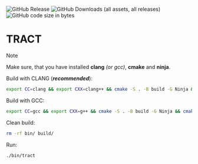 ![GitHub Release](https://img.shields.io/github/v/release/pka-human/tract?style=plastic)
![GitHub Downloads (all assets, all releases)](https://img.shields.io/github/downloads/pka-human/tract/total?style=plastic)
![GitHub code size in bytes](https://img.shields.io/github/languages/code-size/pka-human/tract?style=plastic)

# TRACT

> [!NOTE]
> Make sure, that you have installed **clang** *(or gcc)*, **cmake** and **ninja**.

Build with CLANG (***recommended***):
```bash
export CC=clang && export CXX=clang++ && cmake -S . -B build -G Ninja && cmake --build build
```

Build with GCC:
```bash
export CC=gcc && export CXX=g++ && cmake -S . -B build -G Ninja && cmake --build build
```

Clean build:
```bash
rm -rf bin/ build/
```

Run:
```bash
./bin/tract
```


